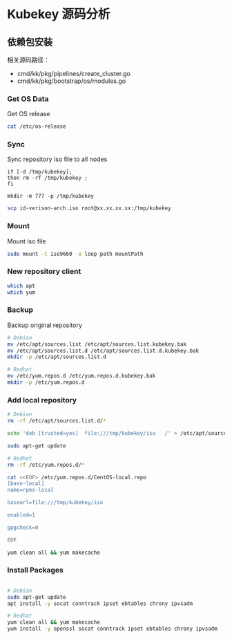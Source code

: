 # Kubekey 源码分析

## 依赖包安装

相关源码路径：

- cmd/kk/pkg/pipelines/create_cluster.go
- cmd/kk/pkg/bootstrap/os/modules.go

### Get OS Data

Get OS release

```bash
cat /etc/os-release
```

### Sync

Sync repository iso file to all nodes

```shell
if [-d /tmp/kubekey];
then rm -rf /tmp/kubekey ;
fi

mkdir -m 777 -p /tmp/kubekey
```

```bash
scp id-verison-arch.iso root@xx.xx.xx.xx:/tmp/kubekey
```

### Mount

Mount iso file

```bash
sudo mount -t iso9660 -o loop path mountPath
```

### New repository client

```bash
which apt
which yum
```

### Backup

Backup original repository

```bash
# Debian
mv /etc/apt/sources.list /etc/apt/sources.list.kubekey.bak
mv /etc/apt/sources.list.d /etc/apt/sources.list.d.kubekey.bak
mkdir -p /etc/apt/sources.list.d

# Redhat
mv /etc/yum.repos.d /etc/yum.repos.d.kubekey.bak
mkdir -p /etc/yum.repos.d

```

### Add local repository

```bash
# Debian
rm -rf /etc/apt/sources.list.d/*

echo 'deb [trusted=yes]  file:///tmp/kubekey/iso   /' > /etc/apt/sources.list.d/kubekey.list

sudo apt-get update

# Redhat
rm -rf /etc/yum.repos.d/*

cat <<EOF> /etc/yum.repos.d/CentOS-local.repo
[base-local]
name=rpms-local

baseurl=file:///tmp/kubekey/iso

enabled=1

gpgcheck=0

EOF

yum clean all && yum makecache
```

### Install Packages

```bash

# Debian
sudo apt-get update
apt install -y socat conntrack ipset ebtables chrony ipvsadm

# Redhat
yum clean all && yum makecache
yum install -y openssl socat conntrack ipset ebtables chrony ipvsadm
```
